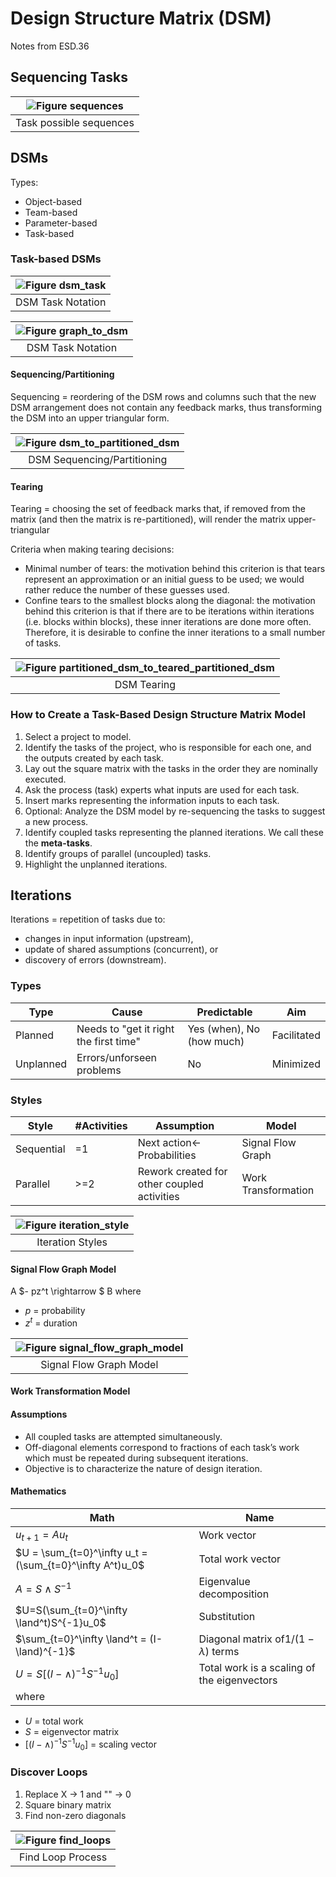 # Design Structure Matrix (DSM)

Notes from ESD.36

## Sequencing Tasks

| ![Figure sequences](../images/DSM/sequences.svg) |
| :--------------------------------------------: |
|            Task possible sequences            |

## DSMs

Types:

* Object-based
* Team-based
* Parameter-based
* Task-based

### Task-based DSMs

| ![Figure dsm_task](../images/DSM/dsm_task.svg) |
| :------------------------------------------: |
|              DSM Task Notation              |

| ![Figure graph_to_dsm](../images/DSM/graph_to_dsm.svg) |
| :--------------------------------------------------: |
|                  DSM Task Notation                  |

#### Sequencing/Partitioning

Sequencing = reordering of the DSM rows and columns such that the new DSM arrangement does not contain any feedback marks, thus transforming the DSM into an upper triangular form.

| ![Figure dsm_to_partitioned_dsm](../images/DSM/dsm_to_partitioned_dsm.svg) |
| :----------------------------------------------------------------------: |
|                       DSM Sequencing/Partitioning                       |

#### Tearing

Tearing = choosing the set of feedback marks that, if removed from the matrix (and then the matrix is re-partitioned), will render the matrix upper-triangular

Criteria when making tearing decisions:

* Minimal number of tears: the motivation behind this criterion is that tears represent an approximation or an initial guess to be used; we would rather reduce the number of these guesses used.
* Confine tears to the smallest blocks along the diagonal: the motivation behind this criterion is that if there are to be iterations within iterations (i.e. blocks within blocks), these inner iterations are done more often. Therefore, it is desirable to confine the inner iterations to a small number of tasks.

| ![Figure partitioned_dsm_to_teared_partitioned_dsm](../images/DSM/partitioned_dsm_to_teared_partitioned_dsm.svg) |
| :------------------------------------------------------------------------------------------------------------: |
|                                                  DSM Tearing                                                  |

### How to Create a Task-Based Design Structure Matrix Model

1. Select a project to model.
2. Identify the tasks of the project, who is responsible for each one, and the outputs created by each task.
3. Lay out the square matrix with the tasks in the order they are nominally executed.
4. Ask the process (task) experts what inputs are used for each task.
5. Insert marks representing the information inputs to each task.
6. Optional: Analyze the DSM model by re-sequencing the tasks to suggest a new process.
7. Identify coupled tasks representing the planned iterations. We call these the **meta-tasks**.
8. Identify groups of parallel (uncoupled) tasks.
9. Highlight the unplanned iterations.

## Iterations

Iterations = repetition of tasks due to:

* changes in input information (upstream),
* update of shared assumptions (concurrent), or
* discovery of errors (downstream).

### Types

| Type      | Cause                                  | Predictable               | Aim         |
| --------- | -------------------------------------- | ------------------------- | ----------- |
| Planned   | Needs to "get it right the first time" | Yes (when), No (how much) | Facilitated |
| Unplanned | Errors/unforseen problems              | No                        | Minimized   |

### Styles

| Style      | #Activities | Assumption                                  | Model               |
| ---------- | ----------- | ------------------------------------------- | ------------------- |
| Sequential | =1          | Next action$\leftarrow$ Probabilities     | Signal Flow Graph   |
| Parallel   | >=2         | Rework created for other coupled activities | Work Transformation |

| ![Figure iteration_style](../images/DSM/iteration_style.svg) |
| :--------------------------------------------------------: |
|                      Iteration Styles                      |

#### Signal Flow Graph Model

A $- pz^t \rightarrow $ B
where

* $p$ = probability
* $z^t$ = duration

| ![Figure signal_flow_graph_model](../images/DSM/signal_flow_graph_model.svg) |
| :------------------------------------------------------------------------: |
|                          Signal Flow Graph Model                          |

#### Work Transformation Model

#### Assumptions

* All coupled tasks are attempted simultaneously.
* Off-diagonal elements correspond to fractions of each task’s work which must be repeated during subsequent iterations.
* Objective is to characterize the nature of design iteration.

#### Mathematics

| Math                                                       | Name                                        |
| ---------------------------------------------------------- | ------------------------------------------- |
| $u_{t+1} = A u_t$                                        | Work vector                                 |
| $U = \sum_{t=0}^\infty u_t = (\sum_{t=0}^\infty A^t)u_0$ | Total work vector                           |
| $A= S \land S^{-1}$                                      | Eigenvalue decomposition                    |
| $U=S(\sum_{t=0}^\infty \land^t)S^{-1}u_0$                | Substitution                                |
| $\sum_{t=0}^\infty \land^t = (I-\land)^{-1}$             | Diagonal matrix of$1/(1-\lambda)$ terms   |
| $U=S[(I-\land)^{-1}S^{-1}u_0]$                           | Total work is a scaling of the eigenvectors |
| where                                                      |                                             |

* $U$ = total work
* $S$ = eigenvector matrix
* $[(I-\land)^{-1}S^{-1}u_0]$ = scaling vector

### Discover Loops

1. Replace X $\rightarrow$ 1 and "" $\rightarrow$ 0
2. Square binary matrix
3. Find non-zero diagonals

| ![Figure find_loops](../images/DSM/find_loops.svg) |
| :----------------------------------------------: |
|                Find Loop Process                |
